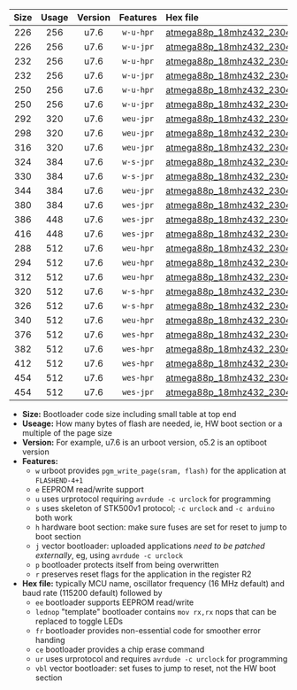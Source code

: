 |Size|Usage|Version|Features|Hex file|
|:-:|:-:|:-:|:-:|:--|
|226|256|u7.6|`w-u-hpr`|[atmega88p_18mhz432_230400bps_ur.hex](https://raw.githubusercontent.com/stefanrueger/urboot/main/atmega88p_18mhz432_230400bps_ur.hex)|
|226|256|u7.6|`w-u-jpr`|[atmega88p_18mhz432_230400bps_ur_vbl.hex](https://raw.githubusercontent.com/stefanrueger/urboot/main/atmega88p_18mhz432_230400bps_ur_vbl.hex)|
|232|256|u7.6|`w-u-hpr`|[atmega88p_18mhz432_230400bps_lednop_ur.hex](https://raw.githubusercontent.com/stefanrueger/urboot/main/atmega88p_18mhz432_230400bps_lednop_ur.hex)|
|232|256|u7.6|`w-u-jpr`|[atmega88p_18mhz432_230400bps_lednop_ur_vbl.hex](https://raw.githubusercontent.com/stefanrueger/urboot/main/atmega88p_18mhz432_230400bps_lednop_ur_vbl.hex)|
|250|256|u7.6|`w-u-hpr`|[atmega88p_18mhz432_230400bps_lednop_fr_ur.hex](https://raw.githubusercontent.com/stefanrueger/urboot/main/atmega88p_18mhz432_230400bps_lednop_fr_ur.hex)|
|250|256|u7.6|`w-u-jpr`|[atmega88p_18mhz432_230400bps_lednop_fr_ur_vbl.hex](https://raw.githubusercontent.com/stefanrueger/urboot/main/atmega88p_18mhz432_230400bps_lednop_fr_ur_vbl.hex)|
|292|320|u7.6|`weu-jpr`|[atmega88p_18mhz432_230400bps_ee_ur_vbl.hex](https://raw.githubusercontent.com/stefanrueger/urboot/main/atmega88p_18mhz432_230400bps_ee_ur_vbl.hex)|
|298|320|u7.6|`weu-jpr`|[atmega88p_18mhz432_230400bps_ee_lednop_ur_vbl.hex](https://raw.githubusercontent.com/stefanrueger/urboot/main/atmega88p_18mhz432_230400bps_ee_lednop_ur_vbl.hex)|
|316|320|u7.6|`weu-jpr`|[atmega88p_18mhz432_230400bps_ee_lednop_fr_ur_vbl.hex](https://raw.githubusercontent.com/stefanrueger/urboot/main/atmega88p_18mhz432_230400bps_ee_lednop_fr_ur_vbl.hex)|
|324|384|u7.6|`w-s-jpr`|[atmega88p_18mhz432_230400bps_vbl.hex](https://raw.githubusercontent.com/stefanrueger/urboot/main/atmega88p_18mhz432_230400bps_vbl.hex)|
|330|384|u7.6|`w-s-jpr`|[atmega88p_18mhz432_230400bps_lednop_vbl.hex](https://raw.githubusercontent.com/stefanrueger/urboot/main/atmega88p_18mhz432_230400bps_lednop_vbl.hex)|
|344|384|u7.6|`weu-jpr`|[atmega88p_18mhz432_230400bps_ee_lednop_fr_ce_ur_vbl.hex](https://raw.githubusercontent.com/stefanrueger/urboot/main/atmega88p_18mhz432_230400bps_ee_lednop_fr_ce_ur_vbl.hex)|
|380|384|u7.6|`wes-jpr`|[atmega88p_18mhz432_230400bps_ee_vbl.hex](https://raw.githubusercontent.com/stefanrueger/urboot/main/atmega88p_18mhz432_230400bps_ee_vbl.hex)|
|386|448|u7.6|`wes-jpr`|[atmega88p_18mhz432_230400bps_ee_lednop_vbl.hex](https://raw.githubusercontent.com/stefanrueger/urboot/main/atmega88p_18mhz432_230400bps_ee_lednop_vbl.hex)|
|416|448|u7.6|`wes-jpr`|[atmega88p_18mhz432_230400bps_ee_lednop_fr_vbl.hex](https://raw.githubusercontent.com/stefanrueger/urboot/main/atmega88p_18mhz432_230400bps_ee_lednop_fr_vbl.hex)|
|288|512|u7.6|`weu-hpr`|[atmega88p_18mhz432_230400bps_ee_ur.hex](https://raw.githubusercontent.com/stefanrueger/urboot/main/atmega88p_18mhz432_230400bps_ee_ur.hex)|
|294|512|u7.6|`weu-hpr`|[atmega88p_18mhz432_230400bps_ee_lednop_ur.hex](https://raw.githubusercontent.com/stefanrueger/urboot/main/atmega88p_18mhz432_230400bps_ee_lednop_ur.hex)|
|312|512|u7.6|`weu-hpr`|[atmega88p_18mhz432_230400bps_ee_lednop_fr_ur.hex](https://raw.githubusercontent.com/stefanrueger/urboot/main/atmega88p_18mhz432_230400bps_ee_lednop_fr_ur.hex)|
|320|512|u7.6|`w-s-hpr`|[atmega88p_18mhz432_230400bps.hex](https://raw.githubusercontent.com/stefanrueger/urboot/main/atmega88p_18mhz432_230400bps.hex)|
|326|512|u7.6|`w-s-hpr`|[atmega88p_18mhz432_230400bps_lednop.hex](https://raw.githubusercontent.com/stefanrueger/urboot/main/atmega88p_18mhz432_230400bps_lednop.hex)|
|340|512|u7.6|`weu-hpr`|[atmega88p_18mhz432_230400bps_ee_lednop_fr_ce_ur.hex](https://raw.githubusercontent.com/stefanrueger/urboot/main/atmega88p_18mhz432_230400bps_ee_lednop_fr_ce_ur.hex)|
|376|512|u7.6|`wes-hpr`|[atmega88p_18mhz432_230400bps_ee.hex](https://raw.githubusercontent.com/stefanrueger/urboot/main/atmega88p_18mhz432_230400bps_ee.hex)|
|382|512|u7.6|`wes-hpr`|[atmega88p_18mhz432_230400bps_ee_lednop.hex](https://raw.githubusercontent.com/stefanrueger/urboot/main/atmega88p_18mhz432_230400bps_ee_lednop.hex)|
|412|512|u7.6|`wes-hpr`|[atmega88p_18mhz432_230400bps_ee_lednop_fr.hex](https://raw.githubusercontent.com/stefanrueger/urboot/main/atmega88p_18mhz432_230400bps_ee_lednop_fr.hex)|
|454|512|u7.6|`wes-hpr`|[atmega88p_18mhz432_230400bps_ee_lednop_fr_ce.hex](https://raw.githubusercontent.com/stefanrueger/urboot/main/atmega88p_18mhz432_230400bps_ee_lednop_fr_ce.hex)|
|454|512|u7.6|`wes-jpr`|[atmega88p_18mhz432_230400bps_ee_lednop_fr_ce_vbl.hex](https://raw.githubusercontent.com/stefanrueger/urboot/main/atmega88p_18mhz432_230400bps_ee_lednop_fr_ce_vbl.hex)|

- **Size:** Bootloader code size including small table at top end
- **Useage:** How many bytes of flash are needed, ie, HW boot section or a multiple of the page size
- **Version:** For example, u7.6 is an urboot version, o5.2 is an optiboot version
- **Features:**
  + `w` urboot provides `pgm_write_page(sram, flash)` for the application at `FLASHEND-4+1`
  + `e` EEPROM read/write support
  + `u` uses urprotocol requiring `avrdude -c urclock` for programming
  + `s` uses skeleton of STK500v1 protocol; `-c urclock` and `-c arduino` both work
  + `h` hardware boot section: make sure fuses are set for reset to jump to boot section
  + `j` vector bootloader: uploaded applications *need to be patched externally*, eg, using `avrdude -c urclock`
  + `p` bootloader protects itself from being overwritten
  + `r` preserves reset flags for the application in the register R2
- **Hex file:** typically MCU name, oscillator frequency (16 MHz default) and baud rate (115200 default) followed by
  + `ee` bootloader supports EEPROM read/write
  + `lednop` "template" bootloader contains `mov rx,rx` nops that can be replaced to toggle LEDs
  + `fr` bootloader provides non-essential code for smoother error handing
  + `ce` bootloader provides a chip erase command
  + `ur` uses urprotocol and requires `avrdude -c urclock` for programming
  + `vbl` vector bootloader: set fuses to jump to reset, not the HW boot section
